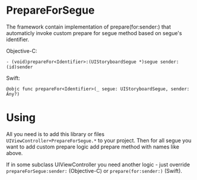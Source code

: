 # PrepareForSegue
The framework contain implementation of prepare(for:sender:) that automaticly invoke custom prepare for segue method based on segue's identifier.

Objective-C:
```
- (void)prepareFor<Identifier>:(UIStoryboardSegue *)segue sender:(id)sender
```
Swift:
```
@objc func prepareFor<Identifier>(_ segue: UIStoryboardSegue, sender: Any?)
```

# Using
All you need is to add this library or files `UIViewController+PrepareForSegue.*` to your project. Then for all segue you want to add custom prepare logic add prepare method with names like above.

If in some subclass UIViewController you need another logic - just override `prepareForSegue:sender:` (Objective-C) or `prepare(for:sender:)` (Swift).
